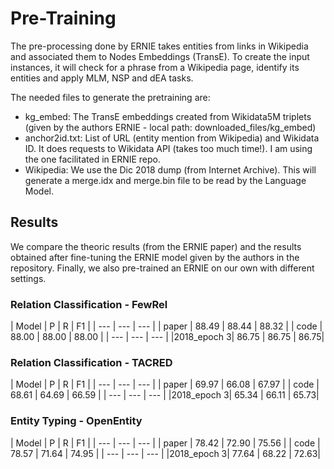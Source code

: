 # Pre-Training
The pre-processing done by ERNIE takes entities from links in Wikipedia and associated them to Nodes Embeddings (TransE). To create the input instances, it will check for a phrase from a Wikipedia page, identify its entities and apply MLM, NSP and dEA tasks.

The needed files to generate the pretraining are:
- kg_embed: The TransE embeddings created from Wikidata5M triplets (given by the authors ERNIE - local path: downloaded_files/kg_embed)
- anchor2id.txt: List of URL (entity mention from Wikipedia) and Wikidata ID. It does requests to Wikidata API (takes too much time!). I am using the one facilitated in ERNIE repo.
- Wikipedia: We use the Dic 2018 dump (from Internet Archive). This will generate a merge.idx and merge.bin file to be read by the Language Model.


## Results
We compare the theoric results (from the ERNIE paper) and the results obtained after fine-tuning the ERNIE model given by the authors in the repository. Finally, we also pre-trained an ERNIE on our own with different settings.

### Relation Classification - FewRel

| Model | P | R | F1 |
| --- | --- | --- |
| paper | 88.49 | 88.44 | 88.32 |
| code | 88.00 | 88.00 | 88.00 |
| --- | --- | --- |
|2018_epoch 3| 86.75 | 86.75 | 86.75|

### Relation Classification - TACRED

| Model | P | R | F1 |
| --- | --- | --- |
| paper | 69.97 | 66.08 | 67.97 |
| code | 68.61 | 64.69 | 66.59 |
| --- | --- | --- |
|2018_epoch 3| 65.34 | 66.11 | 65.73|


### Entity Typing - OpenEntity

| Model | P | R | F1 |
| --- | --- | --- |
| paper | 78.42 | 72.90 | 75.56 |
| code | 78.57 | 71.64 | 74.95 |
| --- | --- | --- |
|2018_epoch 3| 77.64 | 68.22 | 72.63|


